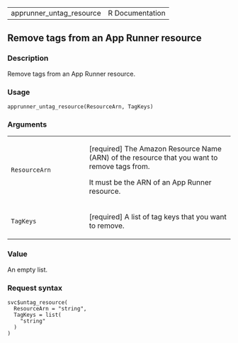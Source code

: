 <table style="width: 100%;">
<tbody>
<tr class="odd">
<td>apprunner_untag_resource</td>
<td style="text-align: right;">R Documentation</td>
</tr>
</tbody>
</table>

## Remove tags from an App Runner resource

### Description

Remove tags from an App Runner resource.

### Usage

    apprunner_untag_resource(ResourceArn, TagKeys)

### Arguments

<table>
<colgroup>
<col style="width: 35%" />
<col style="width: 65%" />
</colgroup>
<tbody>
<tr class="odd">
<td><code
id="apprunner_untag_resource_:_ResourceArn">ResourceArn</code></td>
<td><p>[required] The Amazon Resource Name (ARN) of the resource that
you want to remove tags from.</p>
<p>It must be the ARN of an App Runner resource.</p></td>
</tr>
<tr class="even">
<td><code id="apprunner_untag_resource_:_TagKeys">TagKeys</code></td>
<td><p>[required] A list of tag keys that you want to remove.</p></td>
</tr>
</tbody>
</table>

### Value

An empty list.

### Request syntax

    svc$untag_resource(
      ResourceArn = "string",
      TagKeys = list(
        "string"
      )
    )
